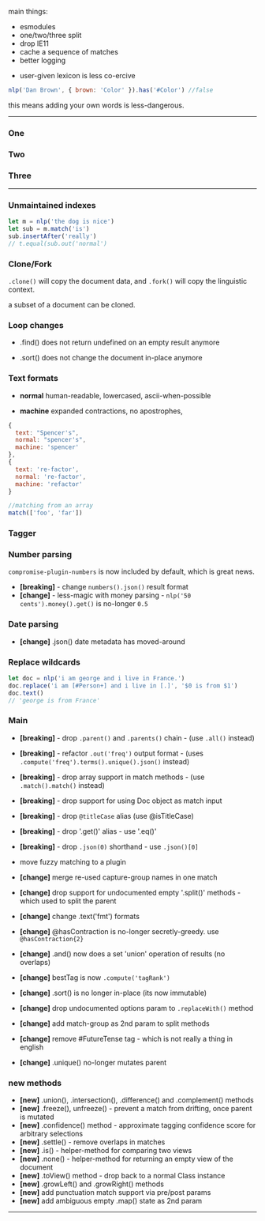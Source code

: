 main things:

- esmodules
- one/two/three split
- drop IE11
- cache a sequence of matches
- better logging

* user-given lexicon is less co-ercive

```js
nlp('Dan Brown', { brown: 'Color' }).has('#Color') //false
```

this means adding your own words is less-dangerous.

---

### One

### Two

### Three

---

### Unmaintained indexes

```js
let m = nlp('the dog is nice')
let sub = m.match('is')
sub.insertAfter('really')
// t.equal(sub.out('normal')
```

### Clone/Fork

`.clone()` will copy the document data, and `.fork()` will copy the linguistic context.

a subset of a document can be cloned.

### Loop changes

- .find() does not return undefined on an empty result anymore

- .sort() does not change the document in-place anymore

### Text formats

- **normal**
  human-readable, lowercased, ascii-when-possible

- **machine**
  expanded contractions, no apostrophes,

```js
{
  text: "Spencer's",
  normal: "spencer's",
  machine: 'spencer'
},
{
  text: 're-factor',
  normal: 're-factor',
  machine: 'refactor'
}
```

```js
//matching from an array
match(['foo', 'far'])
```

### Tagger
<!-- - **[change]** Infinitive & Gerund are no longer PresentTense, automatically -->

### Number parsing
`compromise-plugin-numbers` is now included by default, which is great news.
- **[breaking]** - change `numbers().json()` result format
- **[change]** - less-magic with money parsing - `nlp('50 cents').money().get()` is no-longer `0.5`

### Date parsing
- **[change]** .json() date metadata has moved-around

### Replace wildcards
```js
let doc = nlp('i am george and i live in France.')
doc.replace('i am [#Person+] and i live in [.]', '$0 is from $1')
doc.text()
// 'george is from France'
```


### Main
- **[breaking]** - drop `.parent()` and `.parents()` chain - (use `.all()` instead)
- **[breaking]** - refactor `.out('freq')` output format - (uses `.compute('freq').terms().unique().json()` instead)
- **[breaking]** - drop array support in match methods - (use `.match().match()` instead)
- **[breaking]** - drop support for using Doc object as match input
- **[breaking]** - drop `@titleCase` alias (use @isTitleCase)
- **[breaking]** - drop '.get()' alias - use '.eq()'
- **[breaking]** - drop `.json(0)` shorthand - use `.json()[0]`
- move fuzzy matching to a plugin

- **[change]** merge re-used capture-group names in one match
- **[change]** drop support for undocumented empty '.split()' methods - which used to split the parent
- **[change]** change .text('fmt') formats
- **[change]** @hasContraction is no-longer secretly-greedy. use `@hasContraction{2}`
- **[change]** .and() now does a set 'union' operation of results (no overlaps)
- **[change]** bestTag is now `.compute('tagRank')`
- **[change]** .sort() is no longer in-place (its now immutable)
- **[change]** drop undocumented options param to `.replaceWith()` method
- **[change]** add match-group as 2nd param to split methods
- **[change]** remove #FutureTense tag - which is not really a thing in english
- **[change]** .unique() no-longer mutates parent

### new methods
- **[new]** .union(), .intersection(), .difference() and .complement() methods
- **[new]** .freeze(), unfreeze() - prevent a match from drifting, once parent is mutated
- **[new]** .confidence() method - approximate tagging confidence score for arbitrary selections
- **[new]** .settle() - remove overlaps in matches
- **[new]** .is() - helper-method for comparing two views
- **[new]** .none() - helper-method for returning an empty view of the document
- **[new]** .toView() method - drop back to a normal Class instance
- **[new]** .growLeft() and .growRight() methods
- **[new]** add punctuation match support via pre/post params
- **[new]** add ambiguous empty .map() state as 2nd param


---
